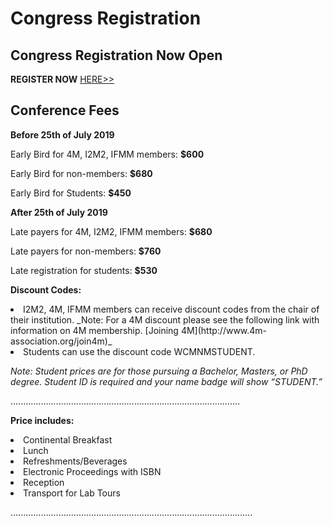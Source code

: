 # Congress Registration

## Congress Registration Now Open


**REGISTER NOW** [HERE>>](https://reporter.ncsu.edu/index.html)




## Conference Fees

**Before 25th of July 2019**


Early Bird for 4M, I2M2, IFMM members: **$600**

Early Bird for non-members: **$680**

Early Bird for Students: **$450**

**After 25th of July 2019**

Late payers for 4M, I2M2, IFMM members: **$680**

Late payers for non-members: **$760**

Late registration for students: **$530**

**Discount Codes:**

<li> I2M2, 4M, IFMM members can receive discount codes from the chair of their institution.
_Note: For a 4M discount please see the following link with information on 4M membership. [Joining 4M](http://www.4m-association.org/join4m)_

<li> Students can use the discount code WCMNMSTUDENT.

_Note: Student prices are for those pursuing a Bachelor, Masters, or PhD degree. Student ID is required and your name badge will show “STUDENT.”_


...........................................................................................


**Price includes:**

<li> Continental Breakfast

<li> Lunch

<li> Refreshments/Beverages

<li> Electronic Proceedings with ISBN

<li> Reception

<li> Transport for Lab Tours






................................................................................................
